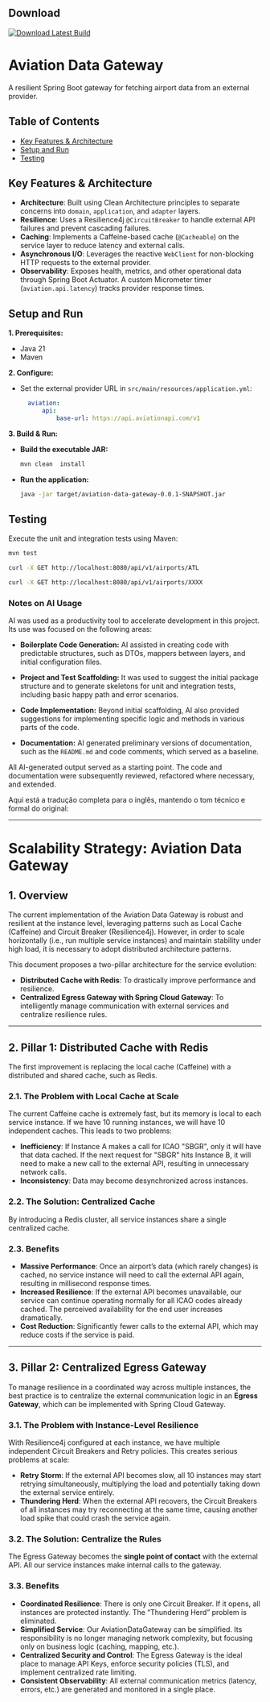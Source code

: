 ## Download

[![Download Latest Build](https://img.shields.io/badge/Download-Latest%20Build-blue)](https://github.com/carlotagabriel/aviation-data-gateway/releases/latest/download/aviation-data-gateway-0.0.1-SNAPSHOT.jar)

# Aviation Data Gateway

A resilient Spring Boot gateway for fetching airport data from an external provider.

## Table of Contents

- [Key Features & Architecture](https://www.google.com/search?q=%23key-features--architecture)
- [Setup and Run](https://www.google.com/search?q=%23setup-and-run)
- [Testing](https://www.google.com/search?q=%23testing)

## Key Features & Architecture

* **Architecture**: Built using Clean Architecture principles to separate concerns into `domain`, `application`, and `adapter` layers.
* **Resilience**: Uses a Resilience4j `@CircuitBreaker` to handle external API failures and prevent cascading failures.
* **Caching**: Implements a Caffeine-based cache (`@Cacheable`) on the service layer to reduce latency and external calls.
* **Asynchronous I/O**: Leverages the reactive `WebClient` for non-blocking HTTP requests to the external provider.
* **Observability**: Exposes health, metrics, and other operational data through Spring Boot Actuator. A custom Micrometer timer (`aviation.api.latency`) tracks provider response times.

## Setup and Run

**1. Prerequisites:**

* Java 21
* Maven

**2. Configure:**

* Set the external provider URL in `src/main/resources/application.yml`:
  ```yaml
    aviation:
        api:
            base-url: https://api.aviationapi.com/v1
  ```

**3. Build & Run:**

* **Build the executable JAR:**
  ```bash
  mvn clean  install
  ```
* **Run the application:**
  ```bash
  java -jar target/aviation-data-gateway-0.0.1-SNAPSHOT.jar
  ```

## Testing

Execute the unit and integration tests using Maven:

```bash
mvn test
```

```bash
curl -X GET http://localhost:8080/api/v1/airports/ATL
```

```bash
curl -X GET http://localhost:8080/api/v1/airports/XXXX
```

### Notes on AI Usage

AI was used as a productivity tool to accelerate development in this project. Its use was focused on the following areas:

* **Boilerplate Code Generation:** AI assisted in creating code with predictable structures, such as DTOs, mappers between layers, and initial configuration files.

* **Project and Test Scaffolding:** It was used to suggest the initial package structure and to generate skeletons for unit and integration tests, including basic happy path and error scenarios.

* **Code Implementation:** Beyond initial scaffolding, AI also provided suggestions for implementing specific logic and methods in various parts of the code.

* **Documentation:** AI generated preliminary versions of documentation, such as the `README.md` and code comments, which served as a baseline.

All AI-generated output served as a starting point. The code and documentation were subsequently reviewed, refactored where necessary, and extended.


Aqui está a tradução completa para o inglês, mantendo o tom técnico e formal do original:

---

# Scalability Strategy: Aviation Data Gateway

## 1. Overview

The current implementation of the Aviation Data Gateway is robust and resilient at the instance level, leveraging patterns such as Local Cache (Caffeine) and Circuit Breaker (Resilience4j). However, in order to scale horizontally (i.e., run multiple service instances) and maintain stability under high load, it is necessary to adopt distributed architecture patterns.

This document proposes a two-pillar architecture for the service evolution:

* **Distributed Cache with Redis**: To drastically improve performance and resilience.
* **Centralized Egress Gateway with Spring Cloud Gateway**: To intelligently manage communication with external services and centralize resilience rules.

---

## 2. Pillar 1: Distributed Cache with Redis

The first improvement is replacing the local cache (Caffeine) with a distributed and shared cache, such as Redis.

### 2.1. The Problem with Local Cache at Scale

The current Caffeine cache is extremely fast, but its memory is local to each service instance. If we have 10 running instances, we will have 10 independent caches. This leads to two problems:

* **Inefficiency**: If Instance A makes a call for ICAO "SBGR", only it will have that data cached. If the next request for "SBGR" hits Instance B, it will need to make a new call to the external API, resulting in unnecessary network calls.
* **Inconsistency**: Data may become desynchronized across instances.

### 2.2. The Solution: Centralized Cache

By introducing a Redis cluster, all service instances share a single centralized cache.

### 2.3. Benefits

* **Massive Performance**: Once an airport’s data (which rarely changes) is cached, no service instance will need to call the external API again, resulting in millisecond response times.
* **Increased Resilience**: If the external API becomes unavailable, our service can continue operating normally for all ICAO codes already cached. The perceived availability for the end user increases dramatically.
* **Cost Reduction**: Significantly fewer calls to the external API, which may reduce costs if the service is paid.

---

## 3. Pillar 2: Centralized Egress Gateway

To manage resilience in a coordinated way across multiple instances, the best practice is to centralize the external communication logic in an **Egress Gateway**, which can be implemented with Spring Cloud Gateway.

### 3.1. The Problem with Instance-Level Resilience

With Resilience4j configured at each instance, we have multiple independent Circuit Breakers and Retry policies. This creates serious problems at scale:

* **Retry Storm**: If the external API becomes slow, all 10 instances may start retrying simultaneously, multiplying the load and potentially taking down the external service entirely.
* **Thundering Herd**: When the external API recovers, the Circuit Breakers of all instances may try reconnecting at the same time, causing another load spike that could crash the service again.

### 3.2. The Solution: Centralize the Rules

The Egress Gateway becomes the **single point of contact** with the external API. All our service instances make internal calls to the gateway.

### 3.3. Benefits

* **Coordinated Resilience**: There is only one Circuit Breaker. If it opens, all instances are protected instantly. The “Thundering Herd” problem is eliminated.
* **Simplified Service**: Our AviationDataGateway can be simplified. Its responsibility is no longer managing network complexity, but focusing only on business logic (caching, mapping, etc.).
* **Centralized Security and Control**: The Egress Gateway is the ideal place to manage API Keys, enforce security policies (TLS), and implement centralized rate limiting.
* **Consistent Observability**: All external communication metrics (latency, errors, etc.) are generated and monitored in a single place.
